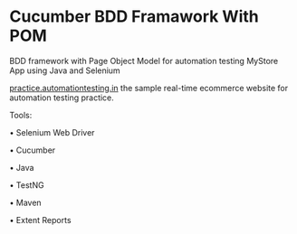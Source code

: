 # Cucumber BDD Framawork With POM

BDD framework with  Page Object Model for automation testing MyStore App using Java and Selenium

[practice.automationtesting.in](http://practice.automationtesting.in "Automation Practice Website")
the sample real-time ecommerce website for automation testing practice.

Tools:

• Selenium Web Driver

• Cucumber

• Java

• TestNG

• Maven

• Extent Reports
